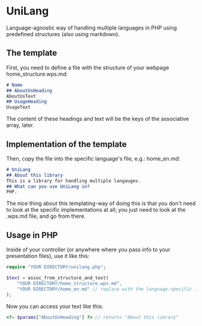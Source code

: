 # UniLang
Language-agnostic way of handling multiple languages in PHP using predefined structures (also using markdown).
## The template
First, you need to define a file with the structure of your webpage
home_structure.wps.md:
```md
# Name
## AboutUsHeading
AboutUsText
## UsageHeading
UsageText
```
The content of these headings and text will be the keys of the associative array, later.
## Implementation of the template
Then, copy the file into the specific language's file, e.g.:
home_en.md:
```md
# UniLang
## About this library
This is a library for handling multiple langauges.
## What can you use UniLang in?
PHP.
```

The nice thing about this templating-way of doing this is that you don't need to look at the specific implementations at all; you just need to look at the .wps.md file, and go from there.
## Usage in PHP
Inside of your controller (or anywhere where you pass info to your presentation files), use it like this:
```php
require "YOUR DIRECTORY/unilang.php";

$text = assoc_from_structure_and_text(
    "YOUR DIRECTORY/home_structure.wps.md",
    "YOUR DIRECTORY/home_en.md" // replace with the language-specific implementation of the previous template
);
```
Now you can access your text like this:
```php
<?= $params["AboutUsHeading"] ?> // returns "About this library"
```
